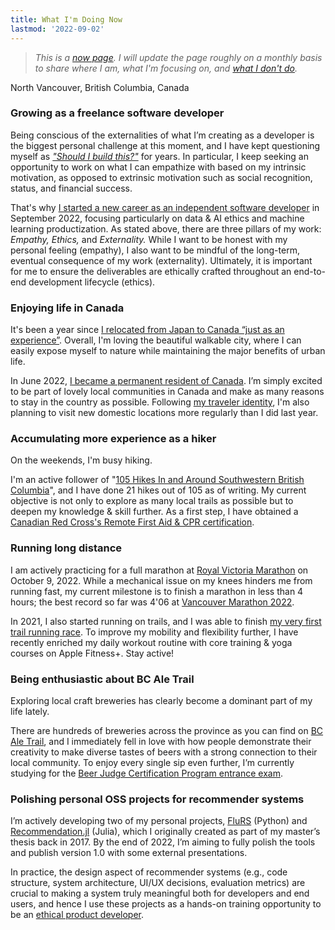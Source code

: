 ```yaml
---
title: What I'm Doing Now
lastmod: '2022-09-02'
---
```


> *This is a [now page](https://nownownow.com/about). I will update the page roughly on a monthly basis to share where I am, what I'm focusing on, and [what I don't do](/note/creating-now-page/).*

<i class="fa fa-map-marker"></i> North Vancouver, British Columbia, Canada

### Growing as a freelance software developer

Being conscious of the externalities of what I’m creating as a developer is the biggest personal challenge at this moment, and I have kept questioning myself as [*"Should I build this?"*](/note/foundations-of-humane-technology/) for years. In particular, I keep seeking an opportunity to work on what I can empathize with based on my intrinsic motivation, as opposed to extrinsic motivation such as social recognition, status, and financial success.

That's why [I started a new career as an independent software developer](/note/becoming-a-freelancer-in-canada/) in September 2022, focusing particularly on data & AI ethics and machine learning productization. As stated above, there are three pillars of my work: *Empathy,* *Ethics,* and *Externality.* While I want to be honest with my personal feeling (empathy), I also want to be mindful of the long-term, eventual consequence of my work (externality). Ultimately, it is important for me to ensure the deliverables are ethically crafted throughout an end-to-end development lifecycle (ethics).

### Enjoying life in Canada

It's been a year since [I relocated from Japan to Canada “just as an experience”](/note/relocating-to-canada/). Overall, I'm loving the beautiful walkable city, where I can easily expose myself to nature while maintaining the major benefits of urban life.

In June 2022, [I became a permanent resident of Canada](/note/canada-permanent-residency/). I’m simply excited to be part of lovely local communities in Canada and make as many reasons to stay in the country as possible. Following [my traveler identity](/note/atomic-habits/), I'm also planning to visit new domestic locations more regularly than I did last year.

### Accumulating more experience as a hiker

On the weekends, I'm busy hiking.

I'm an active follower of "[105 Hikes In and Around Southwestern British Columbia](https://105hikes.com/book/)", and I have done 21 hikes out of 105 as of writing. My current objective is not only to explore as many local trails as possible but to deepen my knowledge & skill further. As a first step, I have obtained a [Canadian Red Cross's Remote First Aid & CPR certification](https://www.redcross.ca/training-and-certification/course-descriptions/first-aid-at-home-courses/wilderness-remote-first-aid-program).

### Running long distance

I am actively practicing for a full marathon at [Royal Victoria Marathon](https://www.runvictoriamarathon.com/) on October 9, 2022. While a mechanical issue on my knees hinders me from running fast, my current milestone is to finish a marathon in less than 4 hours; the best record so far was 4'06 at [Vancouver Marathon 2022](https://bmovanmarathon.ca/).

In 2021, I also started running on trails, and I was able to finish [my very first trail running race](https://www.alltrails.com/es/explore/recording/hallow-s-eve-2021-36a16a2). To improve my mobility and flexibility further, I have recently enriched my daily workout routine with core training & yoga courses on Apple Fitness+. Stay active!

### Being enthusiastic about BC Ale Trail

Exploring local craft breweries has clearly become a dominant part of my life lately.

There are hundreds of breweries across the province as you can find on [BC Ale Trail](/note/2021-bcat-best-brewery-experience-award/), and I immediately fell in love with how people demonstrate their creativity to make diverse tastes of beers with a strong connection to their local community. To enjoy every single sip even further, I’m currently studying for the [Beer Judge Certification Program entrance exam](https://www.bjcp.org/exam-certification/exam-program-overview/).

### Polishing personal OSS projects for recommender systems

I’m actively developing two of my personal projects, [FluRS](https://github.com/takuti/flurs/) (Python) and [Recommendation.jl](https://github.com/takuti/Recommendation.jl/) (Julia), which I originally created as part of my master’s thesis back in 2017. By the end of 2022, I’m aiming to fully polish the tools and publish version 1.0 with some external presentations.

In practice, the design aspect of recommender systems (e.g., code structure, system architecture, UI/UX decisions, evaluation metrics) are crucial to making a system truly meaningful both for developers and end users, and hence I use these projects as a hands-on training opportunity to be an [ethical product developer](/note/ethical-product-developer/).
